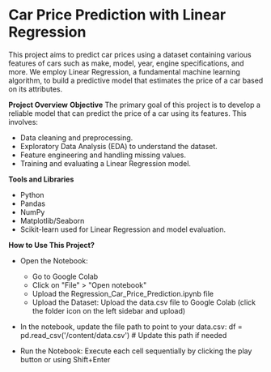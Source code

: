 # Car Price Prediction with Linear Regression

This project aims to predict car prices using a dataset containing various features of cars such as make, model, year, engine specifications, and more. We employ Linear Regression, a fundamental machine learning algorithm, to build a predictive model that estimates the price of a car based on its attributes.

**Project Overview**
**Objective**
The primary goal of this project is to develop a reliable model that can predict the price of a car using its features. This involves:

- Data cleaning and preprocessing.
- Exploratory Data Analysis (EDA) to understand the dataset.
- Feature engineering and handling missing values.
- Training and evaluating a Linear Regression model.

**Tools and Libraries**
- Python
- Pandas
- NumPy
- Matplotlib/Seaborn 
- Scikit-learn used for Linear Regression and model evaluation.

**How to Use This Project?**

- Open the Notebook:
    - Go to Google Colab
    - Click on "File" > "Open notebook"
    - Upload the Regression_Car_Price_Prediction.ipynb file
    - Upload the Dataset: Upload the data.csv file to Google Colab (click the folder icon on the left sidebar and upload)

-  In the notebook, update the file path to point to your data.csv:
     df = pd.read_csv('/content/data.csv')  # Update this path if needed

  
- Run the Notebook: Execute each cell sequentially by clicking the play button or using Shift+Enter























